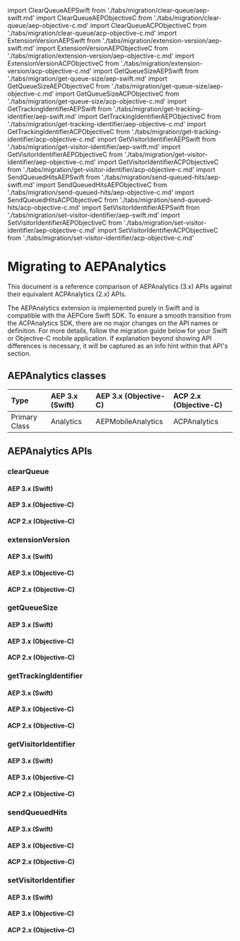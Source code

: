 import ClearQueueAEPSwift from './tabs/migration/clear-queue/aep-swift.md'
import ClearQueueAEPObjectiveC from './tabs/migration/clear-queue/aep-objective-c.md'
import ClearQueueACPObjectiveC from './tabs/migration/clear-queue/acp-objective-c.md'
import ExtensionVersionAEPSwift from './tabs/migration/extension-version/aep-swift.md'
import ExtensionVersionAEPObjectiveC from './tabs/migration/extension-version/aep-objective-c.md'
import ExtensionVersionACPObjectiveC from './tabs/migration/extension-version/acp-objective-c.md'
import GetQueueSizeAEPSwift from './tabs/migration/get-queue-size/aep-swift.md'
import GetQueueSizeAEPObjectiveC from './tabs/migration/get-queue-size/aep-objective-c.md'
import GetQueueSizeACPObjectiveC from './tabs/migration/get-queue-size/acp-objective-c.md'
import GetTrackingIdentifierAEPSwift from './tabs/migration/get-tracking-identifier/aep-swift.md'
import GetTrackingIdentifierAEPObjectiveC from './tabs/migration/get-tracking-identifier/aep-objective-c.md'
import GetTrackingIdentifierACPObjectiveC from './tabs/migration/get-tracking-identifier/acp-objective-c.md'
import GetVisitorIdentifierAEPSwift from './tabs/migration/get-visitor-identifier/aep-swift.md'
import GetVisitorIdentifierAEPObjectiveC from './tabs/migration/get-visitor-identifier/aep-objective-c.md'
import GetVisitorIdentifierACPObjectiveC from './tabs/migration/get-visitor-identifier/acp-objective-c.md'
import SendQueuedHitsAEPSwift from './tabs/migration/send-queued-hits/aep-swift.md'
import SendQueuedHitsAEPObjectiveC from './tabs/migration/send-queued-hits/aep-objective-c.md'
import SendQueuedHitsACPObjectiveC from './tabs/migration/send-queued-hits/acp-objective-c.md'
import SetVisitorIdentifierAEPSwift from './tabs/migration/set-visitor-identifier/aep-swift.md'
import SetVisitorIdentifierAEPObjectiveC from './tabs/migration/set-visitor-identifier/aep-objective-c.md'
import SetVisitorIdentifierACPObjectiveC from './tabs/migration/set-visitor-identifier/acp-objective-c.md'

# Migrating to AEPAnalytics

This document is a reference comparison of AEPAnalytics (3.x) APIs against their equivalent ACPAnalytics (2.x) APIs.

The AEPAnalytics extension is implemented purely in Swift and is compatible with the AEPCore Swift SDK. To ensure a smooth transition from the ACPAnalytics SDK, there are no major changes on the API names or definition. For more details, follow the migration guide below for your Swift or Objective-C mobile application. If explanation beyond showing API differences is necessary, it will be captured as an info hint within that API's section.

## AEPAnalytics classes

| Type | AEP 3.x (Swift) | AEP 3.x (Objective-C) | ACP 2.x (Objective-C) |
| :--- | :--- | :--- | :--- |
| Primary Class | Analytics | AEPMobileAnalytics | ACPAnalytics |

## AEPAnalytics APIs

### clearQueue

<TabsBlock orientation="horizontal" slots="heading, content" repeat="3"/>

#### AEP 3.x (Swift)

<ClearQueueAEPSwift/>

#### AEP 3.x (Objective-C)

<ClearQueueAEPObjectiveC/>

#### ACP 2.x (Objective-C)

<ClearQueueACPObjectiveC/>

### extensionVersion

<TabsBlock orientation="horizontal" slots="heading, content" repeat="3"/>

#### AEP 3.x (Swift)

<ExtensionVersionAEPSwift/>

#### AEP 3.x (Objective-C)

<ExtensionVersionAEPObjectiveC/>

#### ACP 2.x (Objective-C)

<ExtensionVersionACPObjectiveC/>

### getQueueSize

<TabsBlock orientation="horizontal" slots="heading, content" repeat="3"/>

#### AEP 3.x (Swift)

<GetQueueSizeAEPSwift/>

#### AEP 3.x (Objective-C)

<GetQueueSizeAEPObjectiveC/>

#### ACP 2.x (Objective-C)

<GetQueueSizeACPObjectiveC/>

### getTrackingIdentifier

<TabsBlock orientation="horizontal" slots="heading, content" repeat="3"/>

#### AEP 3.x (Swift)

<GetTrackingIdentifierAEPSwift/>

#### AEP 3.x (Objective-C)

<GetTrackingIdentifierAEPObjectiveC/>

#### ACP 2.x (Objective-C)

<GetTrackingIdentifierACPObjectiveC/>

### getVisitorIdentifier

<TabsBlock orientation="horizontal" slots="heading, content" repeat="3"/>

#### AEP 3.x (Swift)

<GetVisitorIdentifierAEPSwift/>

#### AEP 3.x (Objective-C)

<GetVisitorIdentifierAEPObjectiveC/>

#### ACP 2.x (Objective-C)

<GetVisitorIdentifierACPObjectiveC/>

### sendQueuedHits

<TabsBlock orientation="horizontal" slots="heading, content" repeat="3"/>

#### AEP 3.x (Swift)

<SendQueuedHitsAEPSwift/>

#### AEP 3.x (Objective-C)

<SendQueuedHitsAEPObjectiveC/>

#### ACP 2.x (Objective-C)

<SendQueuedHitsACPObjectiveC/>

### setVisitorIdentifier

<TabsBlock orientation="horizontal" slots="heading, content" repeat="3"/>

#### AEP 3.x (Swift)

<SetVisitorIdentifierAEPSwift/>

#### AEP 3.x (Objective-C)

<SetVisitorIdentifierAEPObjectiveC/>

#### ACP 2.x (Objective-C)

<SetVisitorIdentifierACPObjectiveC/>


